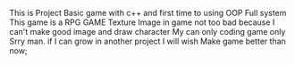 This is Project Basic game with c++ and first time to using OOP Full system
This game is a RPG GAME 
Texture Image in game not too bad because I can't make good image and draw character 
My can only coding game only Srry man. 
if I can grow in another project I will wish Make game better than now;
